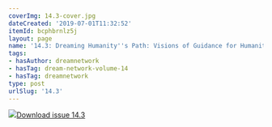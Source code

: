 ```yaml
---
coverImg: 14.3-cover.jpg
dateCreated: '2019-07-01T11:32:52'
itemId: bcphbrnlz5j
layout: page
name: '14.3: Dreaming Humanity''s Path: Visions of Guidance for Humanity'
tags:
- hasAuthor: dreamnetwork
- hasTag: dream-network-volume-14
- hasTag: dreamnetwork
type: post
urlSlug: '14.3'
---
```

<img class="card-journal-img" src="../images/14.3-rect.jpg"/><a href="../files/pdfs/Volume_14/14.3-Dream-Network-Vol-14-No-3.pdf" download="">Download issue 14.3</a>